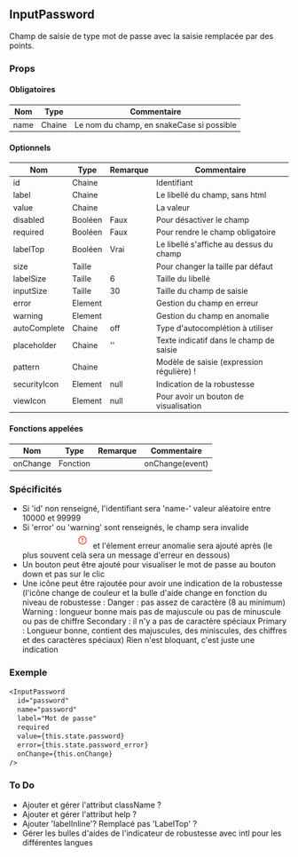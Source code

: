 ## InputPassword

Champ de saisie de type mot de passe avec la saisie remplacée par des points.

### Props

#### Obligatoires

| Nom          | Type     | Commentaire                                       |
| ------------ | -------- | ------------------------------------------------- |
| name         | Chaine   | Le nom du champ, en snakeCase si possible         |

#### Optionnels

| Nom          | Type    | Remarque | Commentaire                               |
| ------------ | ------- | -------- | ----------------------------------------- |
| id           | Chaine  |          | Identifiant                               |
| label        | Chaine  |          | Le libellé du champ, sans html            |
| value        | Chaine  |          | La valeur                                 |
| disabled     | Booléen | Faux     | Pour désactiver le champ                  |
| required     | Booléen | Faux     | Pour rendre le champ obligatoire          |
| labelTop     | Booléen | Vrai     | Le libellé s'affiche au dessus du champ   |
| size         | Taille  |          | Pour changer la taille par défaut         |
| labelSize    | Taille  | 6        | Taille du libellé                         |
| inputSize    | Taille  | 30       | Taille du champ de saisie                 |
| error        | Element |          | Gestion du champ en erreur                |
| warning      | Element |          | Gestion du champ en anomalie              |
| autoComplete | Chaine  | off      | Type d'autocomplétion à utiliser          |
| placeholder  | Chaine  | ''       | Texte indicatif dans le champ de saisie   |
| pattern      | Chaine  |          | Modèle de saisie (expression régulière) ! |
| securityIcon | Element | null     | Indication de la robustesse               |
| viewIcon     | Element | null     | Pour avoir un bouton de visualisation     |

#### Fonctions appelées

| Nom          | Type     | Remarque | Commentaire                                       |
| ------------ | -------- | -------- | ------------------------------------------------- |
| onChange     | Fonction |          | onChange(event)                                   |

### Spécificités

- Si 'id' non renseigné, l'identifiant sera 'name-' valeur aléatoire entre 10000 et 99999
- Si 'error' ou 'warning' sont renseignés, le champ sera invalide ![](./is_invalid.png) et
  l'élement erreur anomalie sera ajouté après
  (le plus souvent celà sera un message d'erreur en dessous)
- Un bouton peut être ajouté pour visualiser le mot de passe au bouton down et pas sur le clic
- Une icône peut être rajoutée pour avoir une indication de la robustesse
  (l'icône change de couleur et la bulle d'aide change en fonction du niveau de robustesse :
  Danger : pas assez de caractère (8 au minimum)
  Warning : longueur bonne mais pas de majuscule ou pas de minuscule ou pas de chiffre
  Secondary : il n'y a pas de caractère spéciaux
  Primary : Longueur bonne, contient des majuscules, des miniscules, des chiffres et des caractères spéciaux)
  Rien n'est bloquant, c'est juste une indication

### Exemple

```
<InputPassword
  id="password"
  name="password"
  label="Mot de passe"
  required
  value={this.state.password}
  error={this.state.password_error}
  onChange={this.onChange}
/>
```

### To Do

- Ajouter et gérer l'attribut className ?
- Ajouter et gérer l'attribut help ?
- Ajouter 'labelInline'? Remplacé pas 'LabelTop' ?
- Gérer les bulles d'aides de l'indicateur de robustesse avec intl pour les différentes langues
